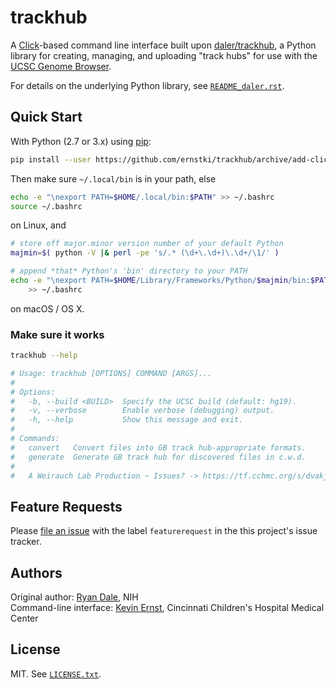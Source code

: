 # trackhub

A [Click]-based command line interface built upon [daler/trackhub][trackhub],
a Python library for creating, managing, and uploading "track hubs" for use
with the [UCSC Genome Browser][gb].

For details on the underlying Python library, see
[`README_daler.rst`](README_daler.rst).

## Quick Start

With Python (2.7 or 3.x) using [pip]:

```bash
pip install --user https://github.com/ernstki/trackhub/archive/add-click-cli.zip
```

Then make sure `~/.local/bin` is in your path, else

```bash
echo -e "\nexport PATH=$HOME/.local/bin:$PATH" >> ~/.bashrc
source ~/.bashrc
```

on Linux, and 

```bash
# store off major.minor version number of your default Python
majmin=$( python -V |& perl -pe 's/.* (\d+\.\d+)\.\d+/\1/' )

# append *that* Python's 'bin' directory to your PATH
echo -e "\nexport PATH=$HOME/Library/Frameworks/Python/$majmin/bin:$PATH" \
    >> ~/.bashrc
```

on macOS / OS X.

### Make sure it works

```bash
trackhub --help

# Usage: trackhub [OPTIONS] COMMAND [ARGS]...
# 
# Options:
#   -b, --build <BUILD>  Specify the UCSC build (default: hg19).
#   -v, --verbose        Enable verbose (debugging) output.
#   -h, --help           Show this message and exit.
# 
# Commands:
#   convert   Convert files into GB track hub-appropriate formats.
#   generate  Generate GB track hub for discovered files in c.w.d.
# 
#   A Weirauch Lab Production ~ Issues? -> https://tf.cchmc.org/s/dvakj
```

## Feature Requests

Please [file an issue][issue] with the label `featurerequest` in the this
project's issue tracker.

## Authors

Original author: [Ryan Dale](https://github.com/daler), NIH
<br>Command-line interface: [Kevin Ernst](<mailto:kevin.ernst%20-at-%20cchmc.org>),
Cincinnati Children's Hospital Medical Center

## License
MIT. See [`LICENSE.txt`](LICENSE.txt).
 

[pip]: https://pip.pypa.io/en/stable/installing/
[gb]: https://genome.ucsc.edu/cgi-bin/hgTracks
[click]: http://click.palletsprojects.com
[trackhub]: https://github.com/daler/trackhub
[issue]: https://tf.cchmc.org/s/dvakj
